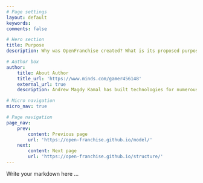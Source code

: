 ```yaml
---
# Page settings
layout: default
keywords:
comments: false

# Hero section
title: Purpose
description: Why was OpenFranchise created? What is its proposed purpose and advantage of the traditional franchise model?

# Author box
author:
    title: About Author
    title_url: 'https://www.minds.com/gamer456148'
    external_url: true
    description: Andrew Magdy Kamal has built technologies for numerous startups. He currently does research in Computational Genomics, Distributed Systems, and Quantum Computing. He is a Copt, and likes to play a variety of sports or build things in his free time.

# Micro navigation
micro_nav: true

# Page navigation
page_nav:
    prev:
        content: Previous page
        url: 'https://open-franchise.github.io/model/'
    next:
        content: Next page
        url: 'https://open-franchise.github.io/structure/'
---
```


Write your markdown here ...
